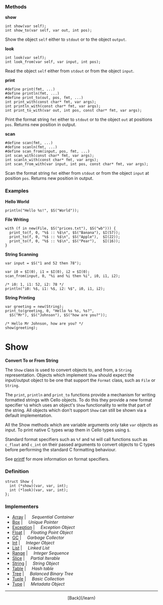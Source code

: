   <div class="row">
  <div class="col-xs-6 col-md-6">

### Methods

__show__

    int show(var self);
    int show_to(var self, var out, int pos);

Show the object `self` either to `stdout` or to the object `output`.

__look__

    int look(var self);
    int look_from(var self, var input, int pos);

Read the object `self` either from `stdout` or from the object `input`.

__print__

    #define print(fmt, ...)
    #define println(fmt, ...)
    #define print_to(out, pos, fmt, ...)
    int print_with(const char* fmt, var args);
    int println_with(const char* fmt, var args);
    int print_to_with(var out, int pos, const char* fmt, var args);

Print the format string `fmt` either to `stdout` or to the object `out` at positions `pos`. Returns new position in output.

__scan__

    #define scan(fmt, ...)
    #define scanln(fmt, ...)
    #define scan_from(input, pos, fmt, ...)
    int scan_with(const char* fmt, var args);
    int scanln_with(const char* fmt, var args);
    int scan_from_with(var input, int pos, const char* fmt, var args);

Scan the format string `fmt` either from `stdout` or from the object `input` at position `pos`. Returns new position in output.

### Examples

__Hello World__

    println("Hello %s!", $S("World"));
    

__File Writing__

    with (f in new(File, $S("prices.txt"), $S("wb"))) {
      print_to(f, 0, "%$ :: %$\n", $S("Banana"), $I(57));
      print_to(f, 0, "%$ :: %$\n", $S("Apple"),  $I(22));
      print_to(f, 0, "%$ :: %$\n", $S("Pear"),   $I(16));
    }
    

__String Scanning__

    var input = $S("1 and 52 then 78");
    
    var i0 = $I(0), i1 = $I(0), i2 = $I(0);
    scan_from(input, 0, "%i and %i then %i", i0, i1, i2);
    
    /* i0: 1, i1: 52, i2: 78 */
    println("i0: %$, i1: %$, i2: %$", i0, i1, i2);
    

__String Printing__

    var greeting = new(String);
    print_to(greeting, 0, "Hello %s %s, %s?", 
      $S("Mr"), $S("Johnson"), $S("how are you?"));
    
    /* Hello Mr Johnson, how are you? */
    show(greeting);
    



  </div>
  <div class="col-xs-6 col-md-6">

# Show
__Convert To or From String__

The `Show` class is used to convert objects to, and from, a `String` representation. Objects which implement `Show` should expect the input/output object to be one that support the `Format` class, such as `File` or `String`.

The `print`, `println` and `print_to` functions provide a mechanism for writing formatted strings with Cello objects. To do this they provide a new format specifier `%$` which uses an object's `Show` functionality to write that part of the string. All objects which don't support `Show` can still be shown via a default implementation.

All the Show methods which are variable arguments only take `var` objects as input. To print native C types wrap them in Cello types using `$`.

Standard format specifiers such as `%f` and `%d` will call functions such as `c_float` and `c_int` on their passed arguments to convert objects to C types before performing the standard C formatting behaviour.

See [printf](http://www.cplusplus.com/reference/cstdio/printf/) for more information on format specifiers.

### Definition

    struct Show {
      int (*show)(var, var, int);
      int (*look)(var, var, int);
    };
    

### Implementers

* <span class="docitem">[Array](/learn/array)</span> | &nbsp; &nbsp;   _Sequential Container_
* <span class="docitem">[Box](/learn/box)</span> | &nbsp; &nbsp;   _Unique Pointer_
* <span class="docitem">[Exception](/learn/exception)</span> | &nbsp; &nbsp;   _Exception Object_
* <span class="docitem">[Float](/learn/float)</span> | &nbsp; &nbsp;   _Floating Point Object_
* <span class="docitem">[GC](/learn/gc)</span> | &nbsp; &nbsp;   _Garbage Collector_
* <span class="docitem">[Int](/learn/int)</span> | &nbsp; &nbsp;   _Integer Object_
* <span class="docitem">[List](/learn/list)</span> | &nbsp; &nbsp;   _Linked List_
* <span class="docitem">[Range](/learn/range)</span> | &nbsp; &nbsp;   _Integer Sequence_
* <span class="docitem">[Slice](/learn/slice)</span> | &nbsp; &nbsp;   _Partial Iterable_
* <span class="docitem">[String](/learn/string)</span> | &nbsp; &nbsp;   _String Object_
* <span class="docitem">[Table](/learn/table)</span> | &nbsp; &nbsp;   _Hash table_
* <span class="docitem">[Tree](/learn/tree)</span> | &nbsp; &nbsp;   _Balanced Binary Tree_
* <span class="docitem">[Tuple](/learn/tuple)</span> | &nbsp; &nbsp;   _Basic Collection_
* <span class="docitem">[Type](/learn/type)</span> | &nbsp; &nbsp;   _Metadata Object_

* * *

  <p style="text-align:center;">
[Back](/learn)
  </p>

  </div>
  </div>
